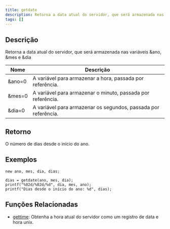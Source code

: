 ```yaml
---
title: getdate
description: Retorna a data atual do servidor, que será armazenada nas variáveis &ano, &mes e &dia
tags: []
---
```


<LowercaseNote />

## Descrição

Retorna a data atual do servidor, que será armazenada nas variáveis &ano, &mes e &dia

| Nome       | Descrição                                                      |
| ---------- | -------------------------------------------------------------- |
| &ano=0      | A variável para armazenar a hora, passada por referência.      |
| &mes=0      | A variável para armazenar o minuto, passada por referência.    |
| &dia=0      | A variável para armazenar os segundos, passada por referência. |

## Retorno

O número de dias desde o início do ano.

## Exemplos

```
new ano, mes, dia, dias;

dias = getdate(ano, mes, dia);
printf("%02d/%02d/%d", dia, mes, ano);
printf("Dias desde o início do ano: %d", dias);
```

## Funções Relacionadas

- [gettime](gettime): Obtenha a hora atual do servidor como um registro de data e hora unix.
